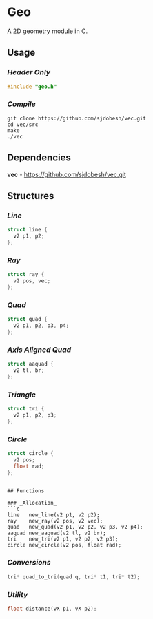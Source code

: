 # **Geo**
A 2D geometry module in C.

## Usage
### _Header Only_
```c
#include "geo.h"
```
### _Compile_
```
git clone https://github.com/sjdobesh/vec.git
cd vec/src
make
./vec
```

## Dependencies
**vec** - https://github.com/sjdobesh/vec.git

## Structures

### _Line_
```c
struct line {
  v2 p1, p2;
};
```
### _Ray_
```c
struct ray {
  v2 pos, vec;
};
```
### _Quad_
```c
struct quad {
  v2 p1, p2, p3, p4;
};
```
### _Axis Aligned Quad_
```c
struct aaquad {
  v2 tl, br;
};
```
### _Triangle_
```c
struct tri {
  v2 p1, p2, p3;
};
```
### _Circle_
```c
struct circle {
  v2 pos;
  float rad;
};
```
```

## Functions

### _Allocation_
```c
line   new_line(v2 p1, v2 p2);
ray    new_ray(v2 pos, v2 vec);
quad   new_quad(v2 p1, v2 p2, v2 p3, v2 p4);
aaquad new_aaquad(v2 tl, v2 br);
tri    new_tri(v2 p1, v2 p2, v2 p3);
circle new_circle(v2 pos, float rad);
```

### _Conversions_
```c
tri* quad_to_tri(quad q, tri* t1, tri* t2);
```

### _Utility_
```c
float distance(vX p1, vX p2);
```
